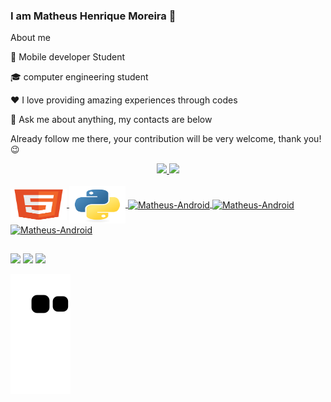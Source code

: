 ### I am Matheus Henrique Moreira 👋


About me

💼 Mobile developer Student

🎓 computer engineering student

❤️ I love providing amazing experiences through codes

💬 Ask me about anything, my contacts are below

Already follow me there, your contribution will be very welcome, thank you! 😉️




<div align="center">
  <a href="https://github.com/matheushenriquemoreira">
  <img height="180em" src="https://github-readme-stats.vercel.app/api?username=matheushenriquemoreira&show_icons=true&theme=dark&include_all_commits=true&count_private=true"/>
  <img height="180em" src="https://github-readme-stats.vercel.app/api/top-langs/?username=matheushenriquemoreira&layout=compact&langs_count=7&theme=dark"/>
</div>
<div style="display: inline_block"><br>
  <img align="center" alt="Matheus-HTML" height="50" width="90" src="https://raw.githubusercontent.com/devicons/devicon/master/icons/html5/html5-original.svg">
  <img align="center" alt="Matheus-Python" height="60" width="90" src="https://raw.githubusercontent.com/devicons/devicon/master/icons/python/python-original.svg">
  <img align="center" alt="Matheus-Android" height="70" width="100" <img src="https://cdn.jsdelivr.net/gh/devicons/devicon/icons/android/android-plain-wordmark.svg" />
  <img align="center" alt="Matheus-Android" height="90" width="110" <img src="https://cdn.jsdelivr.net/gh/devicons/devicon/icons/androidstudio/androidstudio-original-wordmark.svg" />
  <img align="center" alt="Matheus-Android" height="90" width="110" <img src="https://cdn.jsdelivr.net/gh/devicons/devicon/icons/kotlin/kotlin-original-wordmark.svg" />
          
          
          
 ##
 
 <div> 
  
  <a href="https://instagram.com/matheuuzxz/" target="_blank"><img src="https://img.shields.io/badge/-Instagram-%23E4405F?style=for-the-badge&logo=instagram&logoColor=white" target="_blank"></a>
  <a href = "mailto:matheus.hen857@hotmail.com"><img src="https://img.shields.io/badge/-Gmail-%23333?style=for-the-badge&logo=gmail&logoColor=white" target="_blank"></a>
  <a href="https://www.linkedin.com/in/matheus-moreira-867a04ba/" target="_blank"><img src="https://img.shields.io/badge/-LinkedIn-%230077B5?style=for-the-badge&logo=linkedin&logoColor=white" target="_blank"></a> 
 
  ![Snake animation](https://github.com/rafaballerini/rafaballerini/blob/output/github-contribution-grid-snake.svg)
 
</div>
  
  
  
  




